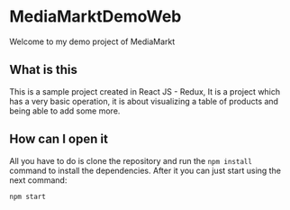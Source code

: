 # MediaMarktDemoWeb

Welcome to my demo project of MediaMarkt

## What is this
This is a sample project created in React JS - Redux, It is a project which has a very basic operation, it is about visualizing a table of products and being able to add some more.

## How can I open it
All you have to do is clone the repository and run the ```npm install ``` command to install the dependencies. After it you can just start using the next command:

```
npm start
```






